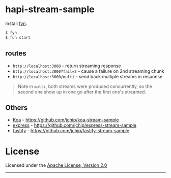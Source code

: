 # hapi-stream-sample

Install [fyn].

```bash
$ fyn
$ fun start
```

## routes

- `http://localhost:3000` - return streaming response
- `http://localhost:3000?fail=2` - cause a failure on 2nd streaming chunk
- `http://localhost:3000/multi` - send back multiple streams in response

> Note in `multi`, both streams were produced concurrently, so the second one show up in one go after the first one's streamed.

## Others

- [Koa] - <https://github.com/jchip/koa-stream-sample>
- [express] - <https://github.com/jchip/express-stream-sample>
- [fastify] - <https://github.com/jchip/fastify-stream-sample>

# License

Licensed under the [Apache License, Version 2.0](https://www.apache.org/licenses/LICENSE-2.0)

---

[fyn]: https://www.npmjs.com/package/fyn
[koa]: https://koajs.com/
[express]: https://expressjs.com/
[fastify]: https://www.fastify.io/
